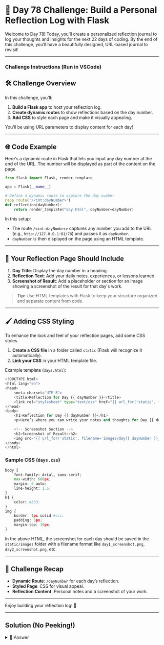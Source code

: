 
# 🚀 Day 78 Challenge: Build a Personal Reflection Log with Flask

Welcome to Day 78! Today, you’ll create a personalized reflection journal to log your thoughts and insights for the next 22 days of coding. By the end of this challenge, you'll have a beautifully designed, URL-based journal to revisit!

---

### Challenge Instructions (Run in VSCode)

## 🛠️ Challenge Overview

In this challenge, you’ll:
1. **Build a Flask app** to host your reflection log.
2. **Create dynamic routes** to show reflections based on the day number.
3. **Add CSS** to style each page and make it visually appealing.

You’ll be using URL parameters to display content for each day!

---

## 🌐 Code Example

Here's a dynamic route in Flask that lets you input any day number at the end of the URL. The number will be displayed as part of the content on the page.

```python
from flask import Flask, render_template

app = Flask(__name__)

# Define a dynamic route to capture the day number
@app.route('/<int:dayNumber>')
def reflection(dayNumber):
    return render_template("day.html", dayNumber=dayNumber)
```

In this setup:
- The route `/<int:dayNumber>` captures any number you add to the URL (e.g., `http://127.0.0.1:81/78`) and passes it as `dayNumber`.
- `dayNumber` is then displayed on the page using an HTML template.

---

## 📝 Your Reflection Page Should Include

1. **Day Title**: Display the day number in a heading.
2. **Reflection Text**: Add your daily notes, experiences, or lessons learned.
3. **Screenshot of Result**: Add a placeholder or section for an image showing a screenshot of the result for that day's work.

> **Tip:** Use HTML templates with Flask to keep your structure organized and separate content from code.

---

## 🖌️ Adding CSS Styling

To enhance the look and feel of your reflection pages, add some CSS styles.

1. **Create a CSS file** in a folder called `static` (Flask will recognize it automatically).
2. **Link your CSS** in your HTML template file.

Example template (`days.html`):

```python
<!DOCTYPE html>
<html lang="en">
<head>
    <meta charset="UTF-8">
    <title>Reflection for Day {{ dayNumber }}</title>
    <link rel="stylesheet" type="text/css" href="{{ url_for('static', filename='day.css') }}">
</head>
<body>
    <h1>Reflection for Day {{ dayNumber }}</h1>
    <p>Here’s where you can write your notes and thoughts for Day {{ dayNumber }}.</p>
    
    <!-- Screenshot Section -->
    <h2>Screenshot of Result</h2>
    <img src="{{ url_for('static', filename='images/day{{ dayNumber }}_screenshot.png') }}" alt="Screenshot for Day {{ dayNumber }}" style="max-width:100%;">
</body>
</html>
```

### Sample CSS (`days.css`)

```python
body {
    font-family: Arial, sans-serif;
    max-width: 600px;
    margin: 0 auto;
    line-height: 1.6;
}
h1 {
    color: #333;
}
img {
    border: 1px solid #ccc;
    padding: 5px;
    margin-top: 10px;
}
```

In the above HTML, the screenshot for each day should be saved in the `static/images` folder with a filename format like `day1_screenshot.png`, `day2_screenshot.png`, etc.

---

## 🎯 Challenge Recap

- **Dynamic Route**: `/dayNumber` for each day’s reflection.
- **Styled Page**: CSS for visual appeal.
- **Reflection Content**: Personal notes and a screenshot of your work.

---

Enjoy building your reflection log! 🎉

---

## Solution (No Peeking!)


<details>
<summary>👀 Answer</summary>

### day78.py file

```python
from flask import Flask, render_template

app = Flask(__name__)

# Blog entries with image paths instead of links
blog_entries = {
    "10": {
        "title": "DAY 10 from 100 day of Python challenge",
        "text": """
        This was the first task in the Python challenge where you had to do a little bit of math. 
        To be precise, you had to know how to calculate percentages. 
        """,
        "image": "day10_screenshot.png"
    },
    "49": {
        "title": "DAY 49 from 100 day of Python challenge",
        "text": """
        On day 49, I learned how to manage files in my project.
        """,
        "image": "day49_screenshot.png"
    }
}

@app.route('/<pageNumber>')
def index(pageNumber):
    if pageNumber in blog_entries:
        entry = blog_entries[pageNumber]
        return render_template("days.html", title=entry["title"], text=entry["text"], image=entry["image"])
    else:
        return f"This is page {pageNumber}"

app.run(host='0.0.0.0', port=81)
```

### HTML file

```python
<!DOCTYPE html>
<html lang="en">
<head>
    <meta charset="UTF-8">
    <meta name="viewport" content="width=device-width, initial-scale=1.0">
    <title>{{ title }}</title>
    <link rel="stylesheet" href="{{ url_for('static', filename='styles/days.css') }}">
</head>
<body>
    <div class="container">
        <h1>{{ title }}</h1>
        <p>{{ text }}</p>
        
        <!-- Image placeholder -->
        <h2>Screenshot of Result</h2>
        <img src="{{ url_for('static', filename='images/' + image) }}" alt="Screenshot for {{ title }}">
    </div>
</body>
</html>
```

### CSS file

```python
/* General body styling */
body {
    font-family: 'Helvetica Neue', Arial, sans-serif;
    background-color: #f0f4f8;
    color: #333;
    display: flex;
    align-items: center;
    justify-content: center;
    min-height: 100vh;
    margin: 0;
    padding: 20px;
}

/* Container styling */
.container {
    background-color: #ffffff;
    border-radius: 8px;
    box-shadow: 0 4px 8px rgba(0, 0, 0, 0.1);
    padding: 40px;
    max-width: 800px;
    text-align: center;
}

/* Title styling */
h1 {
    color: #007acc;
    font-size: 2.5em;
    margin-bottom: 10px;
    text-transform: uppercase;
    letter-spacing: 1.5px;
}

/* Paragraph styling */
p {
    font-size: 1.2em;
    line-height: 1.8;
    margin: 20px 0;
    color: #555;
}

/* Subtitle for screenshot section */
h2 {
    color: #333;
    font-size: 1.8em;
    margin-top: 30px;
    text-transform: uppercase;
    letter-spacing: 1px;
    border-bottom: 2px solid #007acc;
    display: inline-block;
    padding-bottom: 5px;
}

/* Image styling */
img {
    border: 1px solid #ddd;
    border-radius: 8px;
    margin-top: 20px;
    max-width: 100%;
    height: auto;
    transition: transform 0.3s ease;
}

/* Hover effect on image */
img:hover {
    transform: scale(1.05);
    box-shadow: 0 8px 16px rgba(0, 0, 0, 0.2);
}

/* Add subtle hover effect for the container */
.container:hover {
    box-shadow: 0 8px 16px rgba(0, 122, 204, 0.2);
}
```

</details>